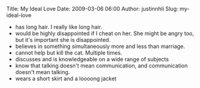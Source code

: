 Title: My Ideal Love
Date: 2009-03-06 06:00
Author: justinnhli
Slug: my-ideal-love

-   has long hair. I really like long hair.
-   would be highly disappointed if I cheat on her. She might be angry
    too, but it's important she is disappointed.
-   believes in something simultaneously more and less than marriage.
-   cannot help but kill the cat. Multiple times.
-   discusses and is knowledgeable on a wide range of subjects
-   know that talking doesn't mean communication, and communication
    doesn't mean talking.
-   wears a short skirt and a loooong jacket

